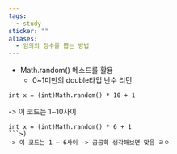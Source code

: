 ```yaml
---
tags:
  - study
sticker: ""
aliases:
  - 임의의 정수를 뽑는 방법
---
```

- Math.random() 메소드를 활용
	- 0~1미만의 double타입 난수 리턴

```
int x = (int)Math.random() * 10 + 1
```
-> 이 코드는 1~10사이

```
int x = (int)Math.random() * 6 + 1
```>)
-> 이 코드는 1 ~ 6사이 -> 곰곰히 생각해보면 맞음 ㄹㅇ 